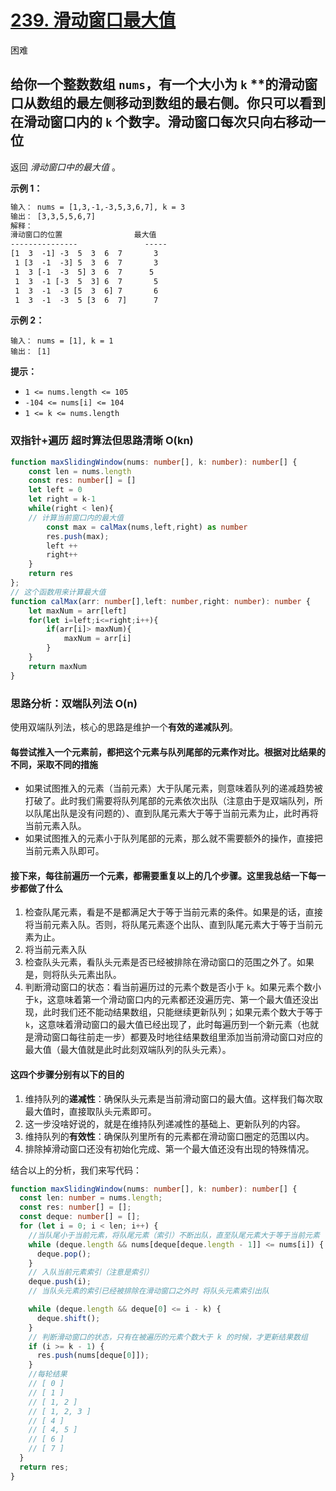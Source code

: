 # [239. 滑动窗口最大值](https://leetcode.cn/problems/sliding-window-maximum/)  

困难

## 给你一个整数数组 `nums`，有一个大小为 `k` **的滑动窗口从数组的最左侧移动到数组的最右侧。你只可以看到在滑动窗口内的 `k` 个数字。滑动窗口每次只向右移动一位

返回 *滑动窗口中的最大值* 。

**示例 1：**

```txt
输入： nums = [1,3,-1,-3,5,3,6,7], k = 3
输出： [3,3,5,5,6,7]
解释：
滑动窗口的位置                最大值
---------------               -----
[1  3  -1] -3  5  3  6  7       3
 1 [3  -1  -3] 5  3  6  7       3
 1  3 [-1  -3  5] 3  6  7      5
 1  3  -1 [-3  5  3] 6  7       5
 1  3  -1  -3 [5  3  6] 7       6
 1  3  -1  -3  5 [3  6  7]      7
```

**示例 2：**

```text
输入： nums = [1], k = 1
输出： [1]
```

**提示：**

- `1 <= nums.length <= 105`
- `-104 <= nums[i] <= 104`
- `1 <= k <= nums.length`

### 双指针+遍历 超时算法但思路清晰 O(kn)

```ts
function maxSlidingWindow(nums: number[], k: number): number[] {
    const len = nums.length
    const res: number[] = []
    let left = 0
    let right = k-1
    while(right < len){
    // 计算当前窗口内的最大值
        const max = calMax(nums,left,right) as number
        res.push(max);
        left ++
        right++
    }
    return res
};
// 这个函数用来计算最大值
function calMax(arr: number[],left: number,right: number): number {
    let maxNum = arr[left]
    for(let i=left;i<=right;i++){
        if(arr[i]> maxNum){
            maxNum = arr[i]
        }
    }
    return maxNum
}
```

### 思路分析：双端队列法 O(n)

使用双端队列法，核心的思路是维护一个**有效的递减队列**。

#### 每尝试推入一个元素前，都把这个元素与队列尾部的元素作对比。根据对比结果的不同，采取不同的措施

- 如果试图推入的元素（当前元素）大于队尾元素，则意味着队列的递减趋势被打破了。此时我们需要将队列尾部的元素依次出队（注意由于是双端队列，所以队尾出队是没有问题的）、直到队尾元素大于等于当前元素为止，此时再将当前元素入队。
- 如果试图推入的元素小于队列尾部的元素，那么就不需要额外的操作，直接把当前元素入队即可。

#### 接下来，每往前遍历一个元素，都需要重复以上的几个步骤。这里我总结一下每一步都做了什么

1. 检查队尾元素，看是不是都满足大于等于当前元素的条件。如果是的话，直接将当前元素入队。否则，将队尾元素逐个出队、直到队尾元素大于等于当前元素为止。
1. 将当前元素入队
1. 检查队头元素，看队头元素是否已经被排除在滑动窗口的范围之外了。如果是，则将队头元素出队。
1. 判断滑动窗口的状态：看当前遍历过的元素个数是否小于 `k`。如果元素个数小于`k`，这意味着第一个滑动窗口内的元素都还没遍历完、第一个最大值还没出现，此时我们还不能动结果数组，只能继续更新队列；如果元素个数大于等于`k`，这意味着滑动窗口的最大值已经出现了，此时每遍历到一个新元素（也就是滑动窗口每往前走一步）都要及时地往结果数组里添加当前滑动窗口对应的最大值（最大值就是此时此刻双端队列的队头元素）。

#### 这四个步骤分别有以下的目的

1. 维持队列的**递减性**：确保队头元素是当前滑动窗口的最大值。这样我们每次取最大值时，直接取队头元素即可。
1. 这一步没啥好说的，就是在维持队列递减性的基础上、更新队列的内容。
1. 维持队列的**有效性**：确保队列里所有的元素都在滑动窗口圈定的范围以内。
1. 排除掉滑动窗口还没有初始化完成、第一个最大值还没有出现的特殊情况。

结合以上的分析，我们来写代码：

```ts
function maxSlidingWindow(nums: number[], k: number): number[] {
  const len: number = nums.length;
  const res: number[] = [];
  const deque: number[] = [];
  for (let i = 0; i < len; i++) {
    //当队尾小于当前元素，将队尾元素（索引）不断出队，直至队尾元素大于等于当前元素
    while (deque.length && nums[deque[deque.length - 1]] <= nums[i]) {
      deque.pop();
    }
    // 入队当前元素索引（注意是索引）
    deque.push(i);
    // 当队头元素的索引已经被排除在滑动窗口之外时 将队头元素索引出队

    while (deque.length && deque[0] <= i - k) {
      deque.shift();
    }
    // 判断滑动窗口的状态，只有在被遍历的元素个数大于 k 的时候，才更新结果数组
    if (i >= k - 1) {
      res.push(nums[deque[0]]);
    }
    //每轮结果
    // [ 0 ]
    // [ 1 ]
    // [ 1, 2 ]
    // [ 1, 2, 3 ]
    // [ 4 ]
    // [ 4, 5 ]
    // [ 6 ]
    // [ 7 ]
  }
  return res;
}
```
